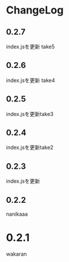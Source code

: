 # ChangeLog

## 0.2.7
index.jsを更新 take5

## 0.2.6
index.jsを更新 take4

## 0.2.5
index.jsを更新take3

## 0.2.4
index.jsを更新take2

## 0.2.3
index.jsを更新

## 0.2.2
nanikaaa

# 0.2.1
wakaran

